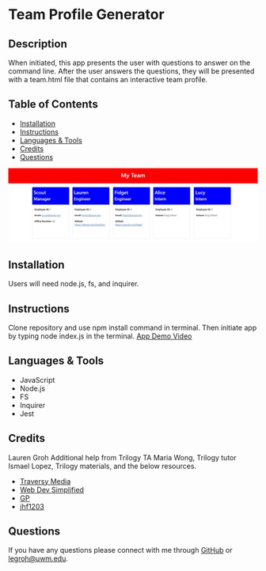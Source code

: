 
# Team Profile Generator

## Description 

When initiated, this app presents the user with questions to answer on the command line. After the user answers the questions, they will be presented with a team.html file that contains an interactive team profile.

  
## Table of Contents 
* [Installation](#installation)
* [Instructions](#instructions)
* [Languages & Tools](#languages-tools)
* [Credits](#credits)
* [Questions](#questions)

![Team profile generator Screenshot](screenshot.JPG "Screenshot")
  
## Installation

Users will need node.js, fs, and inquirer.
  
## Instructions 

Clone repository and use npm install command in terminal. Then initiate app by typing node index.js in the terminal.
[App Demo Video](https://watch.screencastify.com/v/CFt3U2D1eMNp9MbqtOZv)

## Languages & Tools

* JavaScript
* Node.js
* FS
* Inquirer
* Jest

## Credits

Lauren Groh 
Additional help from Trilogy TA Maria Wong, Trilogy tutor Ismael Lopez, Trilogy materials, and the below resources.
 * [Traversy Media](https://youtu.be/7r4xVDI2vho)
 * [Web Dev Simplified](https://youtu.be/FgnxcUQ5vho)
 * [GP](https://youtu.be/soKo5LzN12w)
 * [jhf1203](https://youtu.be/Rnv2ZL6jPqs)

## Questions

If you have any questions please connect with me through [GitHub](https://github.com/GrohTech) or [legroh@uwm.edu](mailto:legroh@uwm.edu).
